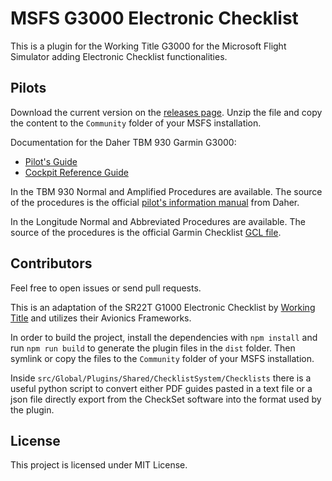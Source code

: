 # MSFS G3000 Electronic Checklist

This is a plugin for the Working Title G3000 for the Microsoft Flight Simulator adding Electronic
Checklist functionalities.

## Pilots

Download the current version on the
[releases page](https://github.com/ilpav12/msfs-g3000-electronic-checklist/releases/latest). Unzip the file and copy the
content to the `Community` folder of your MSFS installation.

Documentation for the Daher TBM 930 Garmin G3000:

- [Pilot's Guide](https://static.garmin.com/pumac/190-02046-02_a.pdf)
- [Cockpit Reference Guide](https://static.garmin.com/pumac/190-02047-02_a.pdf)

In the TBM 930 Normal and Amplified Procedures are available. The source of the procedures is the official [pilot's
information manual](https://www.tbm.aero/medias_front/documents/154203PIM-TBM-930-FromSN1227.pdf) from Daher.

In the Longitude Normal and Abbreviated Procedures are available. The source of the procedures is the official Garmin
Checklist [GCL file](https://ww2.txtav.com/TechnicalPublications/Downloads/MFDCheckLists?Brand=Cessna).

## Contributors

Feel free to open issues or send pull requests.

This is an adaptation of the SR22T G1000 Electronic Checklist by
[Working Title](https://github.com/microsoft/msfs-avionics-mirror/tree/main/src/workingtitle-aircraft-sr22t) and
utilizes their Avionics Frameworks.

In order to build the project, install the dependencies with `npm install` and run `npm run build` to generate the
plugin files in the `dist` folder. Then symlink or copy the files to the `Community` folder of your MSFS installation.

Inside `src/Global/Plugins/Shared/ChecklistSystem/Checklists` there is a useful python script to convert either PDF
guides pasted in a text file or a json file directly export from the CheckSet software into the format used by the
plugin.

## License

This project is licensed under MIT License.
